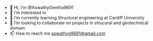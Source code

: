 - 👋 Hi, I’m @AswathyGeetha9691
- 👀 I’m interested in 
- 🌱 I’m currently learning Structural engineering at Cardiff University
- 💞️ I’m looking to collaborate on projects in strucural and geotechnical domain
- 📫 How to reach me aswathyg9691@gmail.com

<!---
AswathyGeetha9691/AswathyGeetha9691 is a ✨ special ✨ repository because its `README.md` (this file) appears on your GitHub profile.
You can click the Preview link to take a look at your changes.
--->
